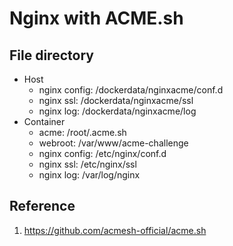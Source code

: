 # Nginx with ACME.sh

## File directory

- Host
    - nginx config: /dockerdata/nginxacme/conf.d
    - nginx ssl: /dockerdata/nginxacme/ssl
    - nginx log: /dockerdata/nginxacme/log
- Container
    - acme: /root/.acme.sh
    - webroot: /var/www/acme-challenge
    - nginx config: /etc/nginx/conf.d
    - nginx ssl: /etc/nginx/ssl
    - nginx log: /var/log/nginx

## Reference

1. https://github.com/acmesh-official/acme.sh
